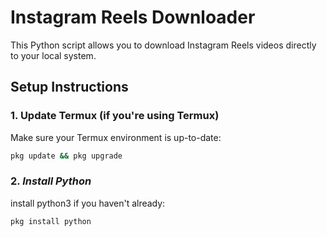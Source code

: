 # Instagram Reels Downloader

This Python script allows you to download Instagram Reels videos directly to your local system.

## Setup Instructions

### 1. **Update Termux (if you're using Termux)**

Make sure your Termux environment is up-to-date:

```bash
pkg update && pkg upgrade

```
### 2. ***Install Python***

install python3 if you haven't already:

```bash
pkg install python


